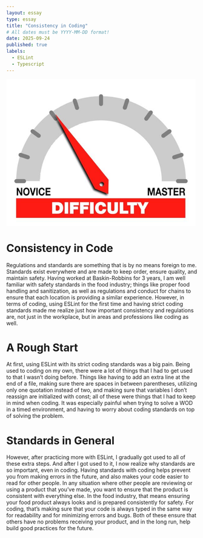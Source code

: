 ```yaml
---
layout: essay
type: essay
title: "Consistency in Coding"
# All dates must be YYYY-MM-DD format!
date: 2025-09-24
published: true
labels:
  - ESLint
  - Typescript
---
```


<img width="500px" src="../img/difficulty/degree_difficulty.jpg">

# Consistency in Code
Regulations and standards are something that is by no means foreign to me. Standards exist everywhere and are made to keep order, ensure quality, and maintain safety. Having worked at Baskin-Robbins for 3 years, I am well familiar with safety standards in the food industry; things like proper food handling and sanitization, as well as regulations and conduct for chains to ensure that each location is providing a similar experience. However, in terms of coding, using ESLint for the first time and having strict coding standards made me realize just how important consistency and regulations are, not just in the workplace, but in areas and professions like coding as well. 

# A Rough Start
At first, using ESLint with its strict coding standards was a big pain. Being used to coding on my own, there were a lot of things that I had to get used to that I wasn’t doing before. Things like having to add an extra line at the end of a file, making sure there are spaces in between parentheses, utilizing only one quotation instead of two, and making sure that variables I don’t reassign are initialized with const; all of these were things that I had to keep in mind when coding. It was especially painful when trying to solve a WOD in a timed environment, and having to worry about coding standards on top of solving the problem. 

# Standards in General
However, after practicing more with ESLint, I gradually got used to all of these extra steps. And after I got used to it, I now realize why standards are so important, even in coding. Having standards with coding helps prevent you from making errors in the future, and also makes your code easier to read for other people. In any situation where other people are reviewing or using a product that you’ve made, you want to ensure that the product is consistent with everything else. In the food industry, that means ensuring your food product always looks and is prepared consistently for safety. For coding, that’s making sure that your code is always typed in the same way for readability and for minimizing errors and bugs. Both of these ensure that others have no problems receiving your product, and in the long run, help build good practices for the future. 

